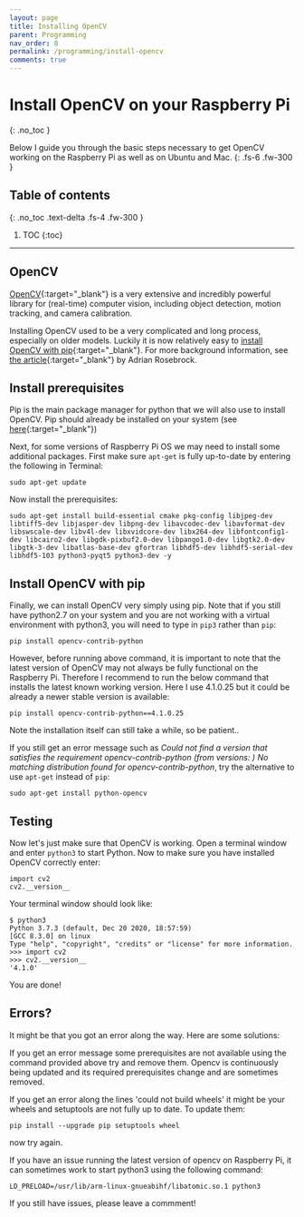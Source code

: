 ```yaml
---
layout: page
title: Installing OpenCV
parent: Programming
nav_order: 8
permalink: /programming/install-opencv
comments: true
---
```


# Install OpenCV on your Raspberry Pi
{: .no_toc }

Below I guide you through the basic steps necessary to get OpenCV working on the Raspberry Pi as well as on Ubuntu and Mac.
{: .fs-6 .fw-300 }

## Table of contents
{: .no_toc .text-delta .fs-4 .fw-300 }

1. TOC
{:toc}
---

## OpenCV
[OpenCV](https://opencv.org){:target="_blank"} is a very extensive and incredibly powerful library for (real-time) computer vision, including object detection, motion tracking, and camera calibration.

Installing OpenCV used to be a very complicated and long process, especially on older models. Luckily it is now relatively easy to [install OpenCV with pip](https://pypi.org/project/opencv-python){:target="_blank"}. For more background information, see [the article](https://www.pyimagesearch.com/2018/09/19/pip-install-opencv/){:target="_blank"} by Adrian Rosebrock.

## Install prerequisites
Pip is the main package manager for python that we will also use to install OpenCV. Pip should already be installed on your system (see [here](https://pip.pypa.io/en/stable/installing/){:target="_blank"})

Next, for some versions of Raspberry Pi OS we may need to install some additional packages. First make sure `apt-get` is fully up-to-date by entering the following in Terminal:

```
sudo apt-get update
```

Now install the prerequisites:

```
sudo apt-get install build-essential cmake pkg-config libjpeg-dev libtiff5-dev libjasper-dev libpng-dev libavcodec-dev libavformat-dev libswscale-dev libv4l-dev libxvidcore-dev libx264-dev libfontconfig1-dev libcairo2-dev libgdk-pixbuf2.0-dev libpango1.0-dev libgtk2.0-dev libgtk-3-dev libatlas-base-dev gfortran libhdf5-dev libhdf5-serial-dev libhdf5-103 python3-pyqt5 python3-dev -y
```

## Install OpenCV with pip
Finally, we can install OpenCV very simply using pip. Note that if you still have python2.7 on your system and you are not working with a virtual environment with python3, you will need to type in `pip3` rather than `pip`:

```
pip install opencv-contrib-python
```

However, before running above command, it is important to note that the latest version of OpenCV may not always be fully functional on the Raspberry Pi. Therefore I recommend to run the below command that installs the latest known working version. Here I use 4.1.0.25 but it could be already a newer stable version is available:

```
pip install opencv-contrib-python==4.1.0.25
```

Note the installation itself can still take a while, so be patient..

If you still get an error message such as *Could not find a version that satisfies the requirement opencv-contrib-python (from versions: ) No matching distribution found for opencv-contrib-python*, try the alternative to use `apt-get` instead of `pip`:

```
sudo apt-get install python-opencv
```

## Testing
Now let's just make sure that OpenCV is working. Open a terminal window and enter `python3` to start Python. Now to make sure you have installed OpenCV correctly enter:

```
import cv2
cv2.__version__
```

Your terminal window should look like:

```
$ python3
Python 3.7.3 (default, Dec 20 2020, 18:57:59)
[GCC 8.3.0] on linux
Type "help", "copyright", "credits" or "license" for more information.
>>> import cv2
>>> cv2.__version__
'4.1.0'
```
You are done!

## Errors?
It might be that you got an error along the way. Here are some solutions:

If you get an error message some prerequisites are not available using the command provided above try and remove them. Opencv is continuously being updated and its required prerequisites change and are sometimes removed.

If you get an error along the lines 'could not build wheels' it might be your wheels and setuptools are not fully up to date. To update them:

```
pip install --upgrade pip setuptools wheel
```

now try again.

If you have an issue running the latest version of opencv on Raspberry Pi, it can sometimes work to start python3 using the following command: 
```
LD_PRELOAD=/usr/lib/arm-linux-gnueabihf/libatomic.so.1 python3
```

If you still have issues, please leave a commment!

